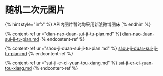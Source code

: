 # 随机二次元图片

{% hint style="info" %}
API内图片暂时均采用新浪微博图床
{% endhint %}

{% content-ref url="dian-nao-duan-sui-ji-tu-pian.md" %}
[dian-nao-duan-sui-ji-tu-pian.md](dian-nao-duan-sui-ji-tu-pian.md)
{% endcontent-ref %}

{% content-ref url="shou-ji-duan-sui-ji-tu-pian.md" %}
[shou-ji-duan-sui-ji-tu-pian.md](shou-ji-duan-sui-ji-tu-pian.md)
{% endcontent-ref %}

{% content-ref url="sui-ji-er-ci-yuan-tou-xiang.md" %}
[sui-ji-er-ci-yuan-tou-xiang.md](sui-ji-er-ci-yuan-tou-xiang.md)
{% endcontent-ref %}
